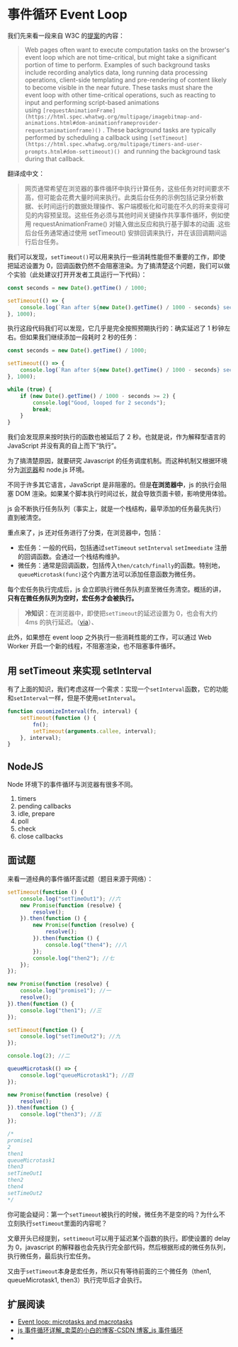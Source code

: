 # 事件循环 Event Loop

我们先来看一段来自 W3C 的[提案](https://www.w3.org/TR/requestidlecallback/)的内容：

> Web pages often want to execute computation tasks on the browser's event loop which are not time-critical, but might take a significant portion of time to perform. Examples of such background tasks include recording analytics data, long running data processing operations, client-side templating and pre-rendering of content likely to become visible in the near future. These tasks must share the event loop with other time-critical operations, such as reacting to input and performing script-based animations using `[requestAnimationFrame](https://html.spec.whatwg.org/multipage/imagebitmap-and-animations.html#dom-animationframeprovider-requestanimationframe)()`
> . These background tasks are typically performed by scheduling a callback using `[setTimeout](https://html.spec.whatwg.org/multipage/timers-and-user-prompts.html#dom-settimeout)()`
>  and running the background task during that callback.

翻译成中文：

> 网页通常希望在浏览器的事件循环中执行计算任务，这些任务对时间要求不高，但可能会花费大量时间来执行。此类后台任务的示例包括记录分析数据、长时间运行的数据处理操作、客户端模板化和可能在不久的将来变得可见的内容预呈现。这些任务必须与其他时间关键操作共享事件循环，例如使用 requestAnimationFrame() 对输入做出反应和执行基于脚本的动画
> .这些后台任务通常通过使用 setTimeout() 安排回调来执行，并在该回调期间运行后台任务。

我们可以发现，`setTimeout()`可以用来执行一些消耗性能但不重要的工作，即使把延迟设置为 0，回调函数仍然不会阻塞渲染。为了搞清楚这个问题，我们可以做个实验（此处建议打开开发者工具运行一下代码）：

```jsx
const seconds = new Date().getTime() / 1000;

setTimeout(() => {
	console.log(`Ran after ${new Date().getTime() / 1000 - seconds} seconds`);
}, 1000);
```

执行这段代码我们可以发现，它几乎是完全按照预期执行的：确实延迟了 1 秒钟左右。但如果我们继续添加一段耗时 2 秒的任务：

```jsx
const seconds = new Date().getTime() / 1000;

setTimeout(() => {
	console.log(`Ran after ${new Date().getTime() / 1000 - seconds} seconds`);
}, 1000);

while (true) {
	if (new Date().getTime() / 1000 - seconds >= 2) {
		console.log("Good, looped for 2 seconds");
		break;
	}
}
```

我们会发现原来按时执行的函数也被延后了 2 秒。也就是说，作为解释型语言的 JavaScript 并没有真的自上而下“执行”。

为了搞清楚原因，就要研究 Javascript 的任务调度机制。而这种机制又根据环境分为[浏览器](../%E8%BD%AF%E7%B4%A0%E8%B4%A8%20b1c97dfa39634513827e372a3b422eaa/%E5%89%8D%E7%AB%AF%E5%BC%80%E5%8F%91%E5%B8%B8%E8%A7%81%E6%9C%AF%E8%AF%AD%E4%B8%AD%E8%8B%B1%E5%AF%B9%E7%85%A7%20212a07ad4e1e4e93808f988963889dcd.csv)和 node.js 环境。

不同于许多其它语言，JavaScript 是非阻塞的。但是**在浏览器中**，js 的执行会阻塞 DOM 渲染。如果某个脚本执行时间过长，就会导致页面卡顿，影响使用体验。

js 会不断执行任务队列（事实上，就是一个栈结构，最早添加的任务最先执行）直到被清空。

重点来了，js 还对任务进行了分类，在浏览器中，包括：

-   宏任务：一般的代码，包括通过`setTimeout` `setInterval` `setImeediate` 注册的回调函数。会通过一个栈结构维护。
-   微任务：通常是回调函数，包括传入`then/catch/finally`的函数。特别地，`queueMicrotask(func)`这个内置方法可以添加任意函数为微任务。

每个宏任务执行完成后，js 会立即执行微任务队列直至微任务清空。概括的讲，**只有在微任务队列为空时，宏任务才会被执行。**

> **冷知识**：在浏览器中，即使把`setTimeout`的延迟设置为 0，也会有大约 4ms 的执行延迟。（[via](https://javascript.info/event-loop)）、

此外，如果想在 event loop 之外执行一些消耗性能的工作，可以通过 Web Worker 开启一个新的线程，不阻塞渲染，也不阻塞事件循环。

## 用 setTimeout 来实现 setInterval

有了上面的知识，我们考虑这样一个需求：实现一个`setInterval`函数，它的功能和`setInterval`一样，但是不使用`setInterval`。

```js
function cusomizeInterval(fn, interval) {
	setTimeout(function () {
		fn();
		setTimeout(arguments.callee, interval);
	}, interval);
}
```

## NodeJS

Node 环境下的事件循环与浏览器有很多不同。

1. timers
2. pending callbacks
3. idle, prepare
4. poll
5. check
6. close callbacks

## 面试题

来看一道经典的事件循环面试题（题目来源于网络）：

```jsx
setTimeout(function () {
	console.log("setTimeOut1"); //六
	new Promise(function (resolve) {
		resolve();
	}).then(function () {
		new Promise(function (resolve) {
			resolve();
		}).then(function () {
			console.log("then4"); //八
		});
		console.log("then2"); //七
	});
});

new Promise(function (resolve) {
	console.log("promise1"); //一
	resolve();
}).then(function () {
	console.log("then1"); //三
});

setTimeout(function () {
	console.log("setTimeOut2"); //九
});

console.log(2); //二

queueMicrotask(() => {
	console.log("queueMicrotask1"); //四
});

new Promise(function (resolve) {
	resolve();
}).then(function () {
	console.log("then3"); //五
});

/*
promise1
2
then1
queueMicrotask1
then3
setTimeOut1
then2
then4
setTimeOut2
*/
```

你可能会疑问：第一个`setTimeout`被执行的时候，微任务不是空的吗？为什么不立刻执行`setTimeout`里面的内容呢？

文章开头已经提到，`settimeout`可以用于延迟某个函数的执行。即使设置的 delay 为 0，javascript 的解释器也会先执行完全部代码，然后根据形成的微任务队列，执行微任务，最后执行宏任务。

又由于`setTimeout`本身是宏任务，所以只有等待前面的三个微任务（then1, queueMicrotask1, then3）执行完毕后才会执行。

## 扩展阅读

-   [Event loop: microtasks and macrotasks](https://javascript.info/event-loop)
-   [js 事件循环详解\_卖菜的小白的博客-CSDN 博客\_js 事件循环](https://blog.csdn.net/weixin_47450807/article/details/123131474)
-   [](https://www.youtube.com/watch?v=8aGhZQkoFbQ)
